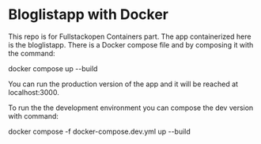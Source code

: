 # Bloglistapp with Docker
This repo is for Fullstackopen Containers part. The app containerized here is the bloglistapp. There is a Docker compose file and by composing it with the command:

docker compose up --build

You can run the production version of the app and it will be reached at localhost:3000. 

To run the the development environment you can compose the dev version with command:

docker compose -f docker-compose.dev.yml up --build

